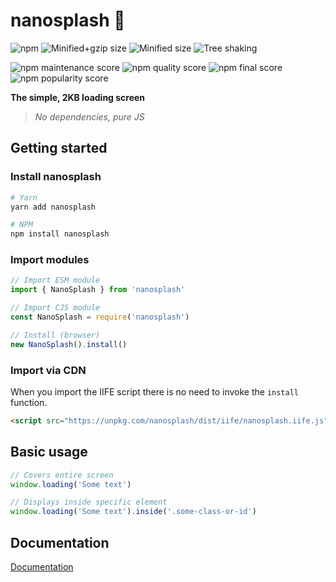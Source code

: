 # nanosplash 🍩

![npm](https://img.shields.io/npm/v/nanosplash)
![Minified+gzip size](https://badgen.net/bundlephobia/minzip/nanosplash)
![Minified size](https://badgen.net/bundlephobia/dependency-count/nanosplash)
![Tree shaking](https://badgen.net/bundlephobia/tree-shaking/nanosplash)

![npm maintenance score](https://img.shields.io/npms-io/maintenance-score/nanosplash)
![npm quality score](https://img.shields.io/npms-io/quality-score/nanosplash)
![npm final score](https://img.shields.io/npms-io/final-score/nanosplash)
![npm popularity score](https://img.shields.io/npms-io/popularity-score/nanosplash)

<strong>The simple, 2KB loading screen</strong>

> <em>No dependencies, pure JS</em>

## Getting started

### Install nanosplash

```bash
# Yarn
yarn add nanosplash

# NPM
npm install nanosplash
```

### Import modules

```js
// Import ESM module
import { NanoSplash } from 'nanosplash'

// Import CJS module
const NanoSplash = require('nanosplash')

// Install (browser)
new NanoSplash().install()
```

### Import via CDN

When you import the IIFE script there is no need to invoke the `install` function.

```html
<script src="https://unpkg.com/nanosplash/dist/iife/nanosplash.iife.js">
```

## Basic usage

```js
// Covers entire screen
window.loading('Some text')

// Displays inside specific element
window.loading('Some text').inside('.some-class-or-id')
```

## Documentation

[Documentation](https://boostnote.io/shared/c5ccbfe5-a127-49d8-910c-cd2769c2b4d8)
